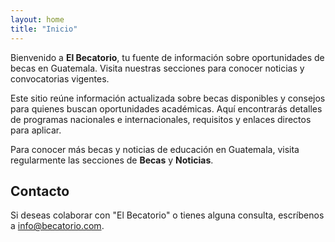 ```yaml
---
layout: home
title: "Inicio"
---
```


Bienvenido a **El Becatorio**, tu fuente de información sobre oportunidades de becas en Guatemala. Visita nuestras secciones para conocer noticias y convocatorias vigentes.

Este sitio reúne información actualizada sobre becas disponibles y consejos para quienes buscan oportunidades académicas. Aquí encontrarás detalles de programas nacionales e internacionales, requisitos y enlaces directos para aplicar.

Para conocer más becas y noticias de educación en Guatemala, visita regularmente las secciones de **Becas** y **Noticias**.

## Contacto

Si deseas colaborar con "El Becatorio" o tienes alguna consulta, escríbenos a [info@becatorio.com](mailto:info@becatorio.com).

